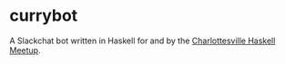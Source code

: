 # currybot

A Slackchat bot written in Haskell for and by the [Charlottesville Haskell Meetup](https://www.meetup.com/Charlottesville-Haskell-Book-Reading-Group/).
